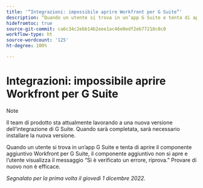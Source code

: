 ```yaml
---
title: '“Integrazioni: impossibile aprire Workfront per G Suite”'
description: “Quando un utente si trova in un’app G Suite e tenta di aprire il componente aggiuntivo Workfront per G Suite, il componente aggiuntivo non si apre e l’utente visualizza il messaggio Si è verificato un errore, riprova. Provare di nuovo non è efficace. ”
hidefromtoc: true
source-git-commit: ca6c34c2ebb14b2eee1ac46e0edf2eb77218c0c0
workflow-type: ht
source-wordcount: '125'
ht-degree: 100%

---
```



# Integrazioni: impossibile aprire Workfront per G Suite

>[!NOTE]
>
>Il team di prodotto sta attualmente lavorando a una nuova versione dell’integrazione di G Suite. Quando sarà completata, sarà necessario installare la nuova versione.

Quando un utente si trova in un’app G Suite e tenta di aprire il componente aggiuntivo Workfront per G Suite, il componente aggiuntivo non si apre e l’utente visualizza il messaggio “Si è verificato un errore, riprova.” Provare di nuovo non è efficace.

_Segnalato per la prima volta il giovedì 1 dicembre 2022._

